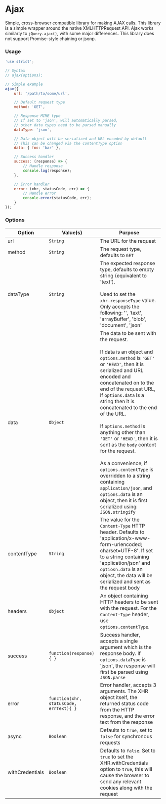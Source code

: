 # Ajax

Simple, cross-browser compatible library for making AJAX calls. This library is a simple wrapper around the native XMLHTTPRequest API. Ajax works similarly to `jQuery.ajax()`, with some major differences. This library does not support Promise-style chaining or jsonp.

### Usage

```js
'use strict';

// Syntax
// ajax(options);

// Simple example
ajax({
    url: '/path/to/some/url',

    // Default request type
    method: 'GET',

    // Response MIME type
    // If set to 'json', will automatically parsed,
    // other data types need to be parsed manually
    dataType: 'json',

    // Data object will be serialized and URL encoded by default
    // This can be changed via the contentType option
    data: { foo: 'bar' },

    // Success handler
    success: (response) => {
        // Handle response
        console.log(response);
    },

    // Error handler
    error: (xhr, statusCode, err) => {
        // Handle error
        console.error(statusCode, err);
    }
});
```

### Options

| Option | Value(s) | Purpose                 |
| ------ | -------- | ----------------------- |
| url    | `String` | The URL for the request |
| method | `String` | The request type, defaults to `GET` |
| dataType | `String` | The expected response type, defaults to empty string (equivalent to 'text').<br><br>Used to set the `xhr.responseType` value. Only accepts the following: '', 'text', 'arrayBuffer', 'blob', 'document', 'json' |
| data | `Object` | The data to be sent with the request.<br><br>If data is an object and `options.method` is `'GET'` or `'HEAD'`, then it is serialized and URL encoded and concatenated on to the end of the request URL, if `options.data` is a string then it is concatenated to the end of the URL.<br><br>If `options.method` is anything other than `'GET'` or `'HEAD'`, then it is sent as the `body` content for the request. <br><br>As a convenience, if `options.contentType` is overridden to a string containing `application/json`, and `options.data` is an object, then it is first serialized using `JSON.stringify` |
| contentType | `String` | The value for the `Content-Type` HTTP header. Defaults to 'application/x-www-form-urlencoded; charset=UTF-8'. If set to a string containing 'application/json' and `optiosn.data` is an object, the data will be serialized and sent as the request body |
| headers | `Object` | An object containing HTTP headers to be sent with the request. For the `Content-Type` header, use `options.contentType`.
| success | `function(response){ }` | Success handler, accepts a single argument which is the response body. If `options.dataType` is 'json', the response will first be parsed using `JSON.parse` |
| error | `function(xhr, statusCode, errText){ }` | Error handler, accepts 3 arguments. The XHR object itself, the returned status code from the HTTP response, and the error text from the response |
| async | `Boolean` | Defaults to `true`, set to `false` for synchronous requests |
| withCredentials | `Boolean` | Defaults to `false`. Set to `true` to set the XHR.withCredentials option to `true`, this will cause the browser to send any relevant cookies along with the request |
